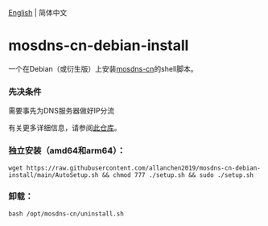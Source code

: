 [English](./README.md) | 简体中文
# mosdns-cn-debian-install
一个在Debian（或衍生版）上安装[mosdns-cn](https://github.com/IrineSistiana/mosdns-cn)的shell脚本。

### 先决条件
需要事先为DNS服务器做好IP分流

有关更多详细信息，请参阅[此仓库](https://github.com/allanchen2019/ospf-over-wireguard)。

### 独立安装（amd64和arm64）：
```
wget https://raw.githubusercontent.com/allanchen2019/mosdns-cn-debian-install/main/AutoSetup.sh && chmod 777 ./setup.sh && sudo ./setup.sh
```


### 卸载：
```
bash /opt/mosdns-cn/uninstall.sh
```
